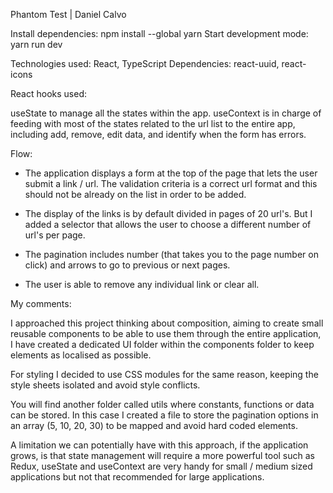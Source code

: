Phantom Test | Daniel Calvo

Install dependencies: npm install --global yarn
Start development mode: yarn run dev

Technologies used: React, TypeScript
Dependencies: react-uuid, react-icons

React hooks used:

useState to manage all the states within the app. useContext is in charge of feeding with most of the states related to the url list to the entire app, including add, remove, edit data, and identify when the form has errors.

Flow:

- The application displays a form at the top of the page that lets the user submit a link / url. The validation criteria is a correct url format and this should not be already on the list in order to be added.

- The display of the links is by default divided in pages of 20 url's. But I added a selector that allows the user to choose a different number of url's per page.

- The pagination includes number (that takes you to the page number on click) and arrows to go to previous or next pages.

- The user is able to remove any individual link or clear all.

My comments:

I approached this project thinking about composition, aiming to create small reusable components to be able to use them through the entire application, I have created a dedicated UI folder within the components folder to keep elements as localised as possible.

For styling I decided to use CSS modules for the same reason, keeping the style sheets isolated and avoid style conflicts.

You will find another folder called utils where constants, functions or data can be stored. In this case I created a file to store the pagination options in an array (5, 10, 20, 30) to be mapped and avoid hard coded elements.

A limitation we can potentially have with this approach, if the application grows, is that state management will require a more powerful tool such as Redux, useState and useContext are very handy for small / medium sized applications but not that recommended for large applications.
